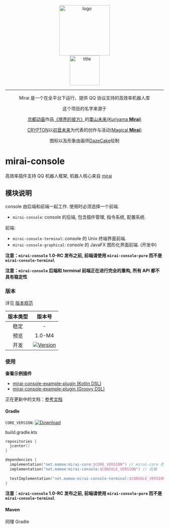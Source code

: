 <div align="center">
   <img width="160" src="http://img.mamoe.net/2020/02/16/a759783b42f72.png" alt="logo"></br>


   <img width="95" src="http://img.mamoe.net/2020/02/16/c4aece361224d.png" alt="title">

----
Mirai 是一个在全平台下运行，提供 QQ 协议支持的高效率机器人库

这个项目的名字来源于
     <p><a href = "http://www.kyotoanimation.co.jp/">京都动画</a>作品<a href = "https://zh.moegirl.org/zh-hans/%E5%A2%83%E7%95%8C%E7%9A%84%E5%BD%BC%E6%96%B9">《境界的彼方》</a>的<a href = "https://zh.moegirl.org/zh-hans/%E6%A0%97%E5%B1%B1%E6%9C%AA%E6%9D%A5">栗山未来(Kuriyama <b>Mirai</b>)</a></p>
     <p><a href = "https://www.crypton.co.jp/">CRYPTON</a>以<a href = "https://www.crypton.co.jp/miku_eng">初音未来</a>为代表的创作与活动<a href = "https://magicalmirai.com/2019/index_en.html">(Magical <b>Mirai</b>)</a></p>
图标以及形象由画师<a href = "">DazeCake</a>绘制
</div>

# mirai-console

高效率插件支持 QQ 机器人框架, 机器人核心来自 [mirai](https://github.com/mamoe/mirai)

## 模块说明

console 由后端和前端一起工作. 使用时必须选择一个前端.

- `mirai-console`: console 的后端, 包含插件管理, 指令系统, 配置系统.



前端:

- `mirai-console-terminal`: console 的 Unix 终端界面前端.
- `mirai-console-graphical`: console 的 JavaFX 图形化界面前端. (开发中)

**注意：`mirai-console` 1.0-RC 发布之前, 前端请使用 `mirai-console-pure` 而不是 `mirai-console-terminal`**

**注意：`mirai-console` 后端和 terminal 前端正在进行完全的重构, 所有 API 都不具有稳定性**

### 版本

[Version]: https://api.bintray.com/packages/him188moe/mirai/mirai-console/images/download.svg?
[Bintray Download]: https://bintray.com/him188moe/mirai/mirai-console/

详见 [版本规范](docs/README.md#版本规范)

| 版本类型 |    版本号     |
|:------:|:------------:|
|  稳定   |      -       |
|  预览   |    1.0-M4    |
|  开发   | [![Version]][Bintray Download] |

### 使用

**查看示例插件**
- [mirai-console-example-plugin (Kotlin DSL)](https://github.com/Him188/mirai-console-example-plugin)
- [mirai-console-example-plugin (Groovy DSL)](https://github.com/Karlatemp/mirai-console-example-plugin)

正在更新中的文档：[参考文档](docs/README.md)

#### Gradle
`CORE_VERSION`: [ ![Download](https://api.bintray.com/packages/him188moe/mirai/mirai-core/images/download.svg?) ](https://bintray.com/him188moe/mirai/mirai-core/)


build.gradle.kts
```kotlin
repositories {
  jcenter()
}

dependencies {
  implementation("net.mamoe:mirai-core:$CORE_VERSION") // mirai-core 的 API
  implementation("net.mamoe:mirai-console:$CONSOLE_VERSION") // 后端
  
  testImplementation("net.mamoe:mirai-console-terminal:$CONSOLE_VERSION") // 前端, 用于启动测试
}
```

**注意：`mirai-console` 1.0-RC 发布之前, 前端请使用 `mirai-console-pure` 而不是 `mirai-console-terminal`**

#### Maven
同理 Gradle
